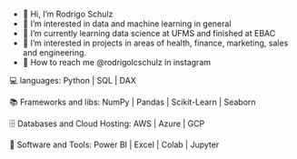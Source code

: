 - 👋 Hi, I’m Rodrigo Schulz 
- 🧠 I’m interested in data and machine learning in general 
- 📘 I’m currently learning data science at UFMS and finished at EBAC 
- 🔬 I’m interested in projects in areas of health, finance, marketing, sales and engineering. 
- 💼 How to reach me @rodrigolcschulz in instagram

💻 languages:
Python | SQL | DAX

📚 Frameworks and libs: 
NumPy | Pandas | Scikit-Learn | Seaborn

🗄️ Databases and Cloud Hosting:
AWS | Azure | GCP

🔧 Software and Tools:
Power BI | Excel | Colab | Jupyter 

<!---
rodrigolcschulz/rodrigolcschulz is a ✨ special ✨ repository because its `README.md` (this file) appears on your GitHub profile.
You can click the Preview link to take a look at your changes.
--->
